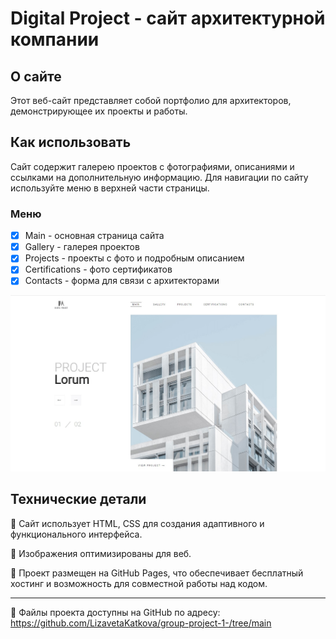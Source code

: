 # Digital Project - сайт архитектурной компании

## О сайте

Этот веб-сайт представляет собой портфолио для архитекторов, демонстрирующее их проекты и работы.

## Как использовать

Сайт содержит галерею проектов с фотографиями, описаниями и ссылками на дополнительную информацию.
Для навигации по сайту используйте меню в верхней части страницы.

### Меню

- [x] Main - основная страница сайта
- [x] Gallery - галерея проектов
- [x] Projects - проекты с фото и подробным описанием
- [x] Certifications - фото сертификатов
- [x] Contacts - форма для связи с архитекторами

![Landing](assets/img/landing.jpg)

## Технические детали

:pushpin: Сайт использует HTML, CSS для создания адаптивного и функционального интерфейса.

:pushpin: Изображения оптимизированы для веб.

:pushpin: Проект размещен на GitHub Pages, что обеспечивает бесплатный хостинг и возможность для совместной работы над кодом.

---

:link: Файлы проекта доступны на GitHub по адресу: https://github.com/LizavetaKatkova/group-project-1-/tree/main
